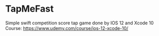 # TapMeFast
Simple swift competition score tap game done by IOS 12 and Xcode 10 Course: https://www.udemy.com/course/ios-12-xcode-10/
